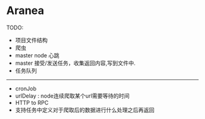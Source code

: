 # Aranea

TODO:
+ 项目文件结构 
+ 爬虫
+ master node 心跳
+ master 接受/发送任务，收集返回内容,写到文件中.
+ 任务队列

***
+ cronJob
+ urlDelay : node连续爬取某个url需要等待的时间
+ HTTP to RPC
+ 支持任务中定义对于爬取后的数据进行什么处理之后再返回
